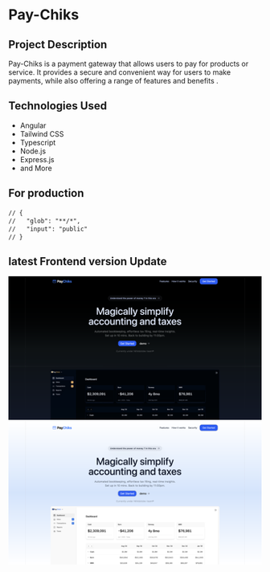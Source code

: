 # Pay-Chiks

## Project Description

Pay-Chiks is a payment gateway that allows users to pay for products or service. It provides a secure and convenient way for users to make payments, while also offering a range of features and benefits .

## Technologies Used

- Angular
- Tailwind CSS
- Typescript
- Node.js
- Express.js    
- and More

## For production
``` 
// {
//   "glob": "**/*",
//   "input": "public"
// }
```


## latest Frontend version Update
![My Logo](/assets/image.png)
![My Logo](/assets/PayChick_latest2.png)



